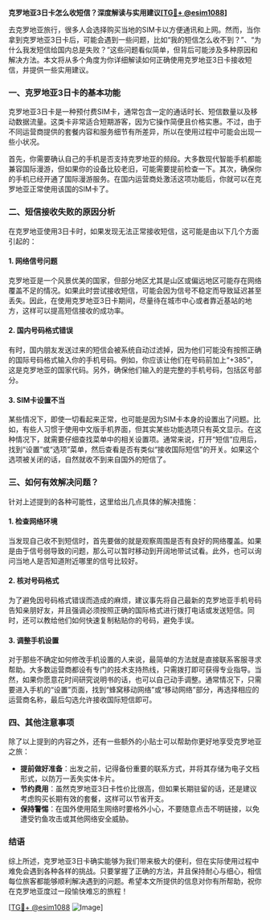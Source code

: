 **克罗地亚3日卡怎么收短信？深度解读与实用建议[[TG💪+ @esim1088](https://t.me/s/esim1088)]**

去克罗地亚旅行，很多人会选择购买当地的SIM卡以方便通讯和上网。然而，当你拿到克罗地亚3日卡后，可能会遇到一些问题，比如“我的短信怎么收不到？”、“为什么我发短信给国内总是失败？”这些问题看似简单，但背后可能涉及多种原因和解决方法。本文将从多个角度为你详细解读如何正确使用克罗地亚3日卡接收短信，并提供一些实用建议。

### 一、克罗地亚3日卡的基本功能

克罗地亚3日卡是一种预付费SIM卡，通常包含一定的通话时长、短信数量以及移动数据流量。这类卡非常适合短期游客，因为它操作简便且价格实惠。不过，由于不同运营商提供的套餐内容和服务细节有所差异，所以在使用过程中可能会出现一些小状况。

首先，你需要确认自己的手机是否支持克罗地亚的频段。大多数现代智能手机都能兼容国际漫游，但如果你的设备比较老旧，可能需要提前检查一下。其次，确保你的手机已经开通了国际漫游服务。在国内运营商处激活这项功能后，你就可以在克罗地亚正常使用该国的SIM卡了。

### 二、短信接收失败的原因分析

在克罗地亚使用3日卡时，如果发现无法正常接收短信，这可能是由以下几个方面引起的：

#### 1. 网络信号问题
克罗地亚是一个风景优美的国家，但部分地区尤其是山区或偏远地区可能存在网络覆盖不足的情况。如果此时尝试接收短信，可能会因为信号不稳定而导致延迟甚至丢失。因此，在使用克罗地亚3日卡期间，尽量待在城市中心或者靠近基站的地方，这样可以提高短信接收的成功率。

#### 2. 国内号码格式错误
有时，国内朋友发送过来的短信会被系统自动过滤掉，因为他们可能没有按照正确的国际号码格式输入你的手机号码。例如，你应该让他们在号码前加上“+385”，这是克罗地亚的国家代码。另外，确保他们输入的是完整的手机号码，包括区号部分。

#### 3. SIM卡设置不当
某些情况下，即使一切看起来正常，也可能是因为SIM卡本身的设置出了问题。比如，有些人习惯于使用中文版手机界面，但其实某些功能选项只有英文显示。在这种情况下，就需要仔细查找菜单中的相关设置项。通常来说，打开“短信”应用后，找到“设置”或“选项”菜单，然后查看是否有类似“接收国际短信”的开关。如果这个选项被关闭的话，自然就收不到来自国外的短信了。

### 三、如何有效解决问题？

针对上述提到的各种可能性，这里给出几点具体的解决措施：

#### 1. 检查网络环境
当发现自己收不到短信时，首先要做的就是观察周围是否有良好的网络覆盖。如果是由于信号弱导致的问题，那么可以暂时移动到开阔地带试试看。此外，也可以询问当地人是否知道附近哪里的信号比较好。

#### 2. 核对号码格式
为了避免因号码格式错误而造成的麻烦，建议事先将自己最新的克罗地亚手机号码告知亲朋好友，并且强调必须按照正确的国际格式进行拨打电话或发送短信。同时，还可以教给他们如何快速复制粘贴你的号码，避免手误。

#### 3. 调整手机设置
对于那些不确定如何修改手机设置的人来说，最简单的方法就是直接联系客服寻求帮助。大多数运营商都设有专门的技术支持热线，只需拨打即可获得专业指导。当然，如果你愿意花时间研究说明书的话，也可以自己动手调整。通常情况下，只需要进入手机的“设置”页面，找到“蜂窝移动网络”或“移动网络”部分，再选择相应的运营商名称，最后勾选允许接收国际短信即可。

### 四、其他注意事项

除了以上提到的内容之外，还有一些额外的小贴士可以帮助你更好地享受克罗地亚之旅：

- **提前做好准备**：出发之前，记得备份重要的联系方式，并将其存储为电子文档形式，以防万一丢失实体卡片。
- **节约费用**：虽然克罗地亚3日卡性价比很高，但如果长期驻留的话，还是建议考虑购买长期有效的套餐，这样可以节省开支。
- **保持警惕**：在国外使用陌生网络时要格外小心，不要随意点击不明链接，以免遭受钓鱼攻击或其他网络安全威胁。

### 结语

综上所述，克罗地亚3日卡确实能够为我们带来极大的便利，但在实际使用过程中难免会遇到各种各样的挑战。只要掌握了正确的方法，并且保持耐心与细心，相信每位旅客都能够顺利解决遇到的问题。希望本文所提供的信息对你有所帮助，祝你在克罗地亚度过一段愉快难忘的旅程！

[[TG💪+ @esim1088](https://t.me/s/esim1088) ![Image](https://i.postimg.cc/4NQfJmqS/Snipaste-2025-05-13-00-14-12.png)]